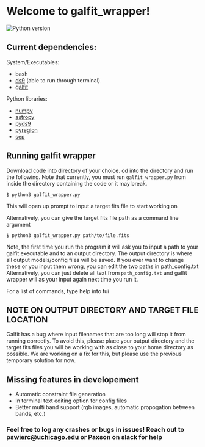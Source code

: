 # Welcome to galfit_wrapper!

![Python version](https://img.shields.io/badge/Python-3.10-green.svg?style=flat)

## Current dependencies:

System/Executables: 
 * bash
 * [ds9](https://sites.google.com/cfa.harvard.edu/saoimageds9/download) (able to run through terminal)
 * [galfit](https://users.obs.carnegiescience.edu/peng/work/galfit/galfit.html)

Python libraries: 
 * [numpy](https://numpy.org/install/)
 * [astropy](https://www.astropy.org/)
 * [pyds9](https://github.com/ericmandel/pyds9)
 * [pyregion](https://github.com/astropy/pyregion)
 * [sep](https://github.com/kbarbary/sep)

## Running galfit wrapper

Download code into directory of your choice. cd into the directory and run the following. Note that currently,
you must run `galfit_wrapper.py` from inside the directory containing the code or it may break.
```
$ python3 galfit_wrapper.py
```
This will open up prompt to input a target fits file to start working on

Alternatively, you can give the target fits file path as a command line argument
```
$ python3 galfit_wrapper.py path/to/file.fits
```
Note, the first time you run the program it will ask you to input a path to your galfit executable
and to an output directory. The output directory is where all output models/config files will be saved.
If you ever want to change these or you input them wrong, you can edit the two paths in path_config.txt
Alternatively, you can just delete all text from `path_config.txt` and galfit wrapper will as your input
again next time you run it.

For a list of commands, type help into tui

## NOTE ON OUTPUT DIRECTORY AND TARGET FILE LOCATION

Galfit has a bug where input filenames that are too long will stop it from running correctly. To avoid this,
please place your output directory and the target fits files you will be working with as close to your home directory
as possible. We are working on a fix for this, but please use the previous temporary solution for now.

## Missing features in developement

* Automatic constraint file generation
* In terminal text editing option for config files
* Better multi band support (rgb images, automatic propogation between bands, etc.)

### Feel free to log any crashes or bugs in issues! Reach out to pswierc@uchicago.edu or Paxson on slack for help

